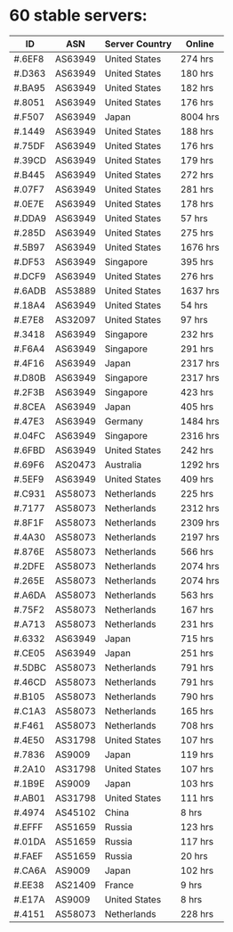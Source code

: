 # 60 stable servers:

| ID | ASN | Server Country | Online |
| ------ | ------ | ------ | ------ |
| #.6EF8 | AS63949 | United States | 274 hrs |
| #.D363 | AS63949 | United States | 180 hrs |
| #.BA95 | AS63949 | United States | 182 hrs |
| #.8051 | AS63949 | United States | 176 hrs |
| #.F507 | AS63949 | Japan | 8004 hrs |
| #.1449 | AS63949 | United States | 188 hrs |
| #.75DF | AS63949 | United States | 176 hrs |
| #.39CD | AS63949 | United States | 179 hrs |
| #.B445 | AS63949 | United States | 272 hrs |
| #.07F7 | AS63949 | United States | 281 hrs |
| #.0E7E | AS63949 | United States | 178 hrs |
| #.DDA9 | AS63949 | United States | 57 hrs |
| #.285D | AS63949 | United States | 275 hrs |
| #.5B97 | AS63949 | United States | 1676 hrs |
| #.DF53 | AS63949 | Singapore | 395 hrs |
| #.DCF9 | AS63949 | United States | 276 hrs |
| #.6ADB | AS53889 | United States | 1637 hrs |
| #.18A4 | AS63949 | United States | 54 hrs |
| #.E7E8 | AS32097 | United States | 97 hrs |
| #.3418 | AS63949 | Singapore | 232 hrs |
| #.F6A4 | AS63949 | Singapore | 291 hrs |
| #.4F16 | AS63949 | Japan | 2317 hrs |
| #.D80B | AS63949 | Singapore | 2317 hrs |
| #.2F3B | AS63949 | Singapore | 423 hrs |
| #.8CEA | AS63949 | Japan | 405 hrs |
| #.47E3 | AS63949 | Germany | 1484 hrs |
| #.04FC | AS63949 | Singapore | 2316 hrs |
| #.6FBD | AS63949 | United States | 242 hrs |
| #.69F6 | AS20473 | Australia | 1292 hrs |
| #.5EF9 | AS63949 | United States | 409 hrs |
| #.C931 | AS58073 | Netherlands | 225 hrs |
| #.7177 | AS58073 | Netherlands | 2312 hrs |
| #.8F1F | AS58073 | Netherlands | 2309 hrs |
| #.4A30 | AS58073 | Netherlands | 2197 hrs |
| #.876E | AS58073 | Netherlands | 566 hrs |
| #.2DFE | AS58073 | Netherlands | 2074 hrs |
| #.265E | AS58073 | Netherlands | 2074 hrs |
| #.A6DA | AS58073 | Netherlands | 563 hrs |
| #.75F2 | AS58073 | Netherlands | 167 hrs |
| #.A713 | AS58073 | Netherlands | 231 hrs |
| #.6332 | AS63949 | Japan | 715 hrs |
| #.CE05 | AS63949 | Japan | 251 hrs |
| #.5DBC | AS58073 | Netherlands | 791 hrs |
| #.46CD | AS58073 | Netherlands | 791 hrs |
| #.B105 | AS58073 | Netherlands | 790 hrs |
| #.C1A3 | AS58073 | Netherlands | 165 hrs |
| #.F461 | AS58073 | Netherlands | 708 hrs |
| #.4E50 | AS31798 | United States | 107 hrs |
| #.7836 | AS9009 | Japan | 119 hrs |
| #.2A10 | AS31798 | United States | 107 hrs |
| #.1B9E | AS9009 | Japan | 103 hrs |
| #.AB01 | AS31798 | United States | 111 hrs |
| #.4974 | AS45102 | China | 8 hrs |
| #.EFFF | AS51659 | Russia | 123 hrs |
| #.01DA | AS51659 | Russia | 117 hrs |
| #.FAEF | AS51659 | Russia | 20 hrs |
| #.CA6A | AS9009 | Japan | 102 hrs |
| #.EE38 | AS21409 | France | 9 hrs |
| #.E17A | AS9009 | United States | 8 hrs |
| #.4151 | AS58073 | Netherlands | 228 hrs |

